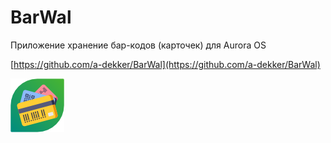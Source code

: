 BarWal
===================

Приложение хранение бар-кодов (карточек) для Aurora OS

[https://github.com/a-dekker/BarWal](https://github.com/a-dekker/BarWal)

![picture](../assets/images/open-source/harbour-barwal.png)
